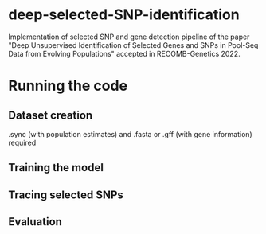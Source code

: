 # deep-selected-SNP-identification

Implementation of selected SNP and gene detection pipeline of the paper "Deep Unsupervised Identification of Selected Genes and SNPs in Pool-Seq Data from Evolving Populations" accepted in RECOMB-Genetics 2022.

# Running the code

## Dataset creation
.sync (with population estimates) and .fasta or .gff (with gene information) required


## Training the model

## Tracing selected SNPs

## Evaluation
